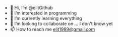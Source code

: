 - 👋 Hi, I’m @elitGithub
- 👀 I’m interested in programming
- 🌱 I’m currently learning everything
- 💞️ I’m looking to collaborate on ... I don't know yet
- 📫 How to reach me elit1989@gmail.com

<!---
elitGithub/elitGithub is a ✨ special ✨ repository because its `README.md` (this file) appears on your GitHub profile.
You can click the Preview link to take a look at your changes.
--->
